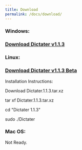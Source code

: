 ```yaml
---
title: Download
permalink: /docs/download/
---
```


### Windows:
### [Download Dictater v1.1.3](https://github.com/muhammeteminturgut/Dictater/releases/download/v1.1.3/DictaterSetup.exe)

### Linux:  
### [Download Dictater v1.1.3 Beta](https://github.com/muhammeteminturgut/Dictater/releases/download/v1.1.3/Dictater.1.1.3.tar.xz)
Installation Instructions:

Download Dictater.1.1.3.tar.xz

tar xf Dictater.1.1.3.tar.xz

cd "Dictater 1.1.3"

sudo ./Dictater

### Mac OS:
Not Ready.
